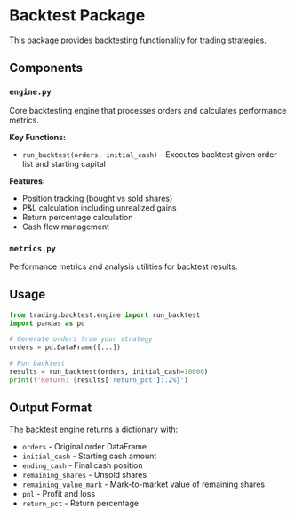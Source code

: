 # Backtest Package

This package provides backtesting functionality for trading strategies.

## Components

### `engine.py`
Core backtesting engine that processes orders and calculates performance metrics.

**Key Functions:**
- `run_backtest(orders, initial_cash)` - Executes backtest given order list and starting capital

**Features:**
- Position tracking (bought vs sold shares)
- P&L calculation including unrealized gains
- Return percentage calculation
- Cash flow management

### `metrics.py`
Performance metrics and analysis utilities for backtest results.

## Usage

```python
from trading.backtest.engine import run_backtest
import pandas as pd

# Generate orders from your strategy
orders = pd.DataFrame([...])

# Run backtest
results = run_backtest(orders, initial_cash=10000)
print(f"Return: {results['return_pct']:.2%}")
```

## Output Format

The backtest engine returns a dictionary with:
- `orders` - Original order DataFrame
- `initial_cash` - Starting cash amount
- `ending_cash` - Final cash position
- `remaining_shares` - Unsold shares
- `remaining_value_mark` - Mark-to-market value of remaining shares
- `pnl` - Profit and loss
- `return_pct` - Return percentage